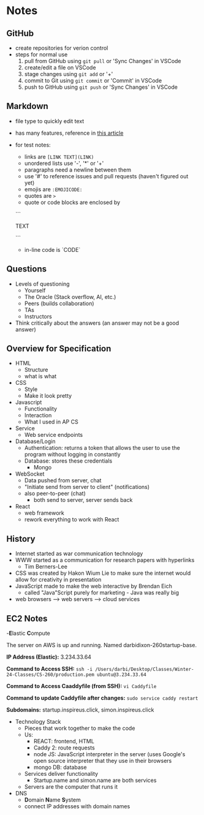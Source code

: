 # Notes

## GitHub

- create repositories for verion control
- steps for normal use
  1. pull from GitHub using `git pull` or 'Sync Changes' in VSCode
  1. create/edit a file on VSCode
  1. stage changes using `git add` or '+'
  1. commit to Git using `git commit` or 'Commit' in VSCode
  1. push to GitHub using `git push` or 'Sync Changes' in VSCode

## Markdown

- file type to quickly edit text
- has many features, reference in [this article](https://docs.github.com/en/get-started/writing-on-github/getting-started-with-writing-and-formatting-on-github/basic-writing-and-formatting-syntax)
- for test notes:
  - links are `[LINK TEXT](LINK)`
  - unordered lists use '-', '*' or '+'
  - paragraphs need a newline between them
  - use '\#' to reference issues and pull requests (haven't figured out yet)
  - emojis are `:EMOJICODE:`
  - quotes are `>`
  - quote or code blocks are enclosed by
  
  \```

  TEXT
  
  \```
  
  - in-line code is \`CODE\`

## Questions

- Levels of questioning
  - Yourself
  - The Oracle (Stack overflow, AI, etc.)
  - Peers (builds collaboration)
  - TAs
  - Instructors
- Think critically about the answers (an answer may not be a good answer)

## Overview for Specification

- HTML
  - Structure
  - what is what
- CSS
  - Style
  - Make it look pretty
- Javascript
  - Functionality
  - Interaction
  - What I used in AP CS
- Service
  - Web service endpoints
- Database/Login
  - Authentication: returns a token that allows the user to use the program without logging in constantly
  - Database: stores these credentials
    - Mongo
- WebSocket
  - Data pushed from server, chat
  - "Initiate send from server to client" (notifications)
  - also peer-to-peer (chat)
    - both send to server, server sends back
- React
  - web framework
  - rework everything to work with React

## History

- Internet started as war communication technology
- WWW started as a communication for research papers with hyperlinks
  - Tim Berners-Lee
- CSS was created by Hakon Wium Lie to make sure the internet would allow for creativity in presentation
- JavaScript made to make the web interactive by Brendan Eich
  - called "Java"Script purely for marketing - Java was really big
- web browsers --> web servers --> cloud services

## EC2 Notes

-**E**lastic **C**ompute

The server on AWS is up and running. Named darbidixon-260startup-base. 

**IP Address (Elastic):** 3.234.33.64

**Command to Access SSH:**  `ssh -i /Users/darbi/Desktop/Classes/Winter-24-Classes/CS-260/production.pem ubuntu@3.234.33.64`

**Command to Access Caaddyfile (from SSH):** `vi Caddyfile`

**Command to update Caddyfile after changes:** `sudo service caddy restart`

**Subdomains:** startup.inspireus.click, simon.inspireus.click

- Technology Stack
  - Pieces that work together to make the code
  - Us:
    - REACT: frontend, HTML
    - Caddy 2: route requests
    - node JS: JavaScript interpreter in the server (uses Google's open source interpreter that they use in their browsers
    - mongo DB: database
  - Services deliver functionality
    - Startup.name and simon.name are both services
  - Servers are the computer that runs it
- DNS
  - **D**omain **N**ame **S**ystem
  - connect IP addresses with domain names

